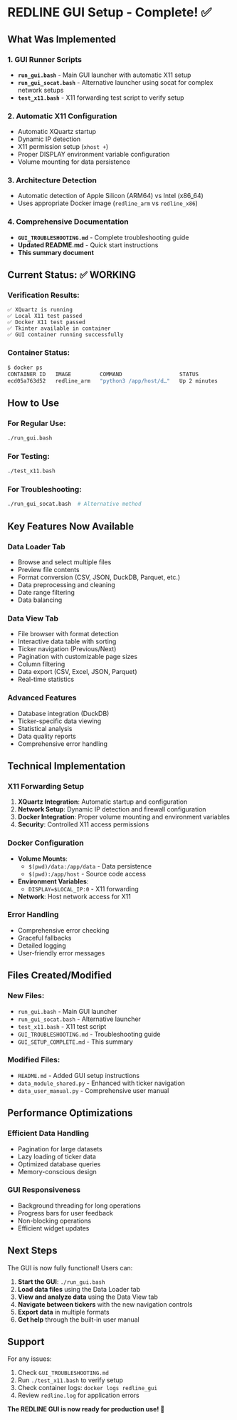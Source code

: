 # REDLINE GUI Setup - Complete! ✅

## What Was Implemented

### 1. GUI Runner Scripts
- **`run_gui.bash`** - Main GUI launcher with automatic X11 setup
- **`run_gui_socat.bash`** - Alternative launcher using socat for complex network setups
- **`test_x11.bash`** - X11 forwarding test script to verify setup

### 2. Automatic X11 Configuration
- Automatic XQuartz startup
- Dynamic IP detection
- X11 permission setup (`xhost +`)
- Proper DISPLAY environment variable configuration
- Volume mounting for data persistence

### 3. Architecture Detection
- Automatic detection of Apple Silicon (ARM64) vs Intel (x86_64)
- Uses appropriate Docker image (`redline_arm` vs `redline_x86`)

### 4. Comprehensive Documentation
- **`GUI_TROUBLESHOOTING.md`** - Complete troubleshooting guide
- **Updated README.md** - Quick start instructions
- **This summary document**

## Current Status: ✅ WORKING

### Verification Results:
```
✅ XQuartz is running
✅ Local X11 test passed  
✅ Docker X11 test passed
✅ Tkinter available in container
✅ GUI container running successfully
```

### Container Status:
```bash
$ docker ps
CONTAINER ID   IMAGE         COMMAND                  STATUS
ecd05a763d52   redline_arm   "python3 /app/host/d…"   Up 2 minutes
```

## How to Use

### For Regular Use:
```bash
./run_gui.bash
```

### For Testing:
```bash
./test_x11.bash
```

### For Troubleshooting:
```bash
./run_gui_socat.bash  # Alternative method
```

## Key Features Now Available

### Data Loader Tab
- Browse and select multiple files
- Preview file contents
- Format conversion (CSV, JSON, DuckDB, Parquet, etc.)
- Data preprocessing and cleaning
- Date range filtering
- Data balancing

### Data View Tab
- File browser with format detection
- Interactive data table with sorting
- Ticker navigation (Previous/Next)
- Pagination with customizable page sizes
- Column filtering
- Data export (CSV, Excel, JSON, Parquet)
- Real-time statistics

### Advanced Features
- Database integration (DuckDB)
- Ticker-specific data viewing
- Statistical analysis
- Data quality reports
- Comprehensive error handling

## Technical Implementation

### X11 Forwarding Setup
1. **XQuartz Integration**: Automatic startup and configuration
2. **Network Setup**: Dynamic IP detection and firewall configuration
3. **Docker Integration**: Proper volume mounting and environment variables
4. **Security**: Controlled X11 access permissions

### Docker Configuration
- **Volume Mounts**: 
  - `$(pwd)/data:/app/data` - Data persistence
  - `$(pwd):/app/host` - Source code access
- **Environment Variables**:
  - `DISPLAY=$LOCAL_IP:0` - X11 forwarding
- **Network**: Host network access for X11

### Error Handling
- Comprehensive error checking
- Graceful fallbacks
- Detailed logging
- User-friendly error messages

## Files Created/Modified

### New Files:
- `run_gui.bash` - Main GUI launcher
- `run_gui_socat.bash` - Alternative launcher  
- `test_x11.bash` - X11 test script
- `GUI_TROUBLESHOOTING.md` - Troubleshooting guide
- `GUI_SETUP_COMPLETE.md` - This summary

### Modified Files:
- `README.md` - Added GUI setup instructions
- `data_module_shared.py` - Enhanced with ticker navigation
- `data_user_manual.py` - Comprehensive user manual

## Performance Optimizations

### Efficient Data Handling
- Pagination for large datasets
- Lazy loading of ticker data
- Optimized database queries
- Memory-conscious design

### GUI Responsiveness
- Background threading for long operations
- Progress bars for user feedback
- Non-blocking operations
- Efficient widget updates

## Next Steps

The GUI is now fully functional! Users can:

1. **Start the GUI**: `./run_gui.bash`
2. **Load data files** using the Data Loader tab
3. **View and analyze data** using the Data View tab
4. **Navigate between tickers** with the new navigation controls
5. **Export data** in multiple formats
6. **Get help** through the built-in user manual

## Support

For any issues:
1. Check `GUI_TROUBLESHOOTING.md`
2. Run `./test_x11.bash` to verify setup
3. Check container logs: `docker logs redline_gui`
4. Review `redline.log` for application errors

**The REDLINE GUI is now ready for production use! 🎉** 
